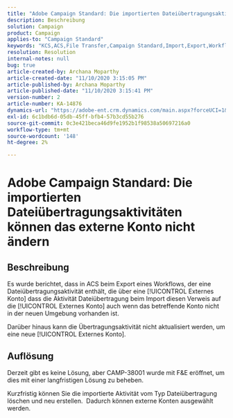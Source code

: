 ```yaml
---
title: "Adobe Campaign Standard: Die importierten Dateiübertragungsaktivitäten können das externe Konto nicht ändern."
description: Beschreibung
solution: Campaign
product: Campaign
applies-to: "Campaign Standard"
keywords: "KCS,ACS,File Transfer,Campaign Standard,Import,Export,Workflow"
resolution: Resolution
internal-notes: null
bug: true
article-created-by: Archana Moparthy
article-created-date: "11/10/2020 3:15:05 PM"
article-published-by: Archana Moparthy
article-published-date: "11/10/2020 3:15:41 PM"
version-number: 2
article-number: KA-14876
dynamics-url: "https://adobe-ent.crm.dynamics.com/main.aspx?forceUCI=1&pagetype=entityrecord&etn=knowledgearticle&id=08eeef7c-6723-eb11-a813-00224809820c"
exl-id: 6c1bdb6d-05db-45ff-bfb4-57b3cd55b276
source-git-commit: 0c3e421beca46d9fe1952b1f98538a50697216a0
workflow-type: tm+mt
source-wordcount: '148'
ht-degree: 2%

---
```


# Adobe Campaign Standard: Die importierten Dateiübertragungsaktivitäten können das externe Konto nicht ändern

## Beschreibung

Es wurde berichtet, dass in ACS beim Export eines Workflows, der eine Dateiübertragungsaktivität enthält, die über eine [!UICONTROL Externes Konto] dass die Aktivität Dateiübertragung beim Import diesen Verweis auf die [!UICONTROL Externes Konto] auch wenn das betreffende Konto nicht in der neuen Umgebung vorhanden ist.

Darüber hinaus kann die Übertragungsaktivität nicht aktualisiert werden, um eine neue [!UICONTROL Externes Konto].

## Auflösung

Derzeit gibt es keine Lösung, aber CAMP-38001 wurde mit F&amp;E eröffnet, um dies mit einer langfristigen Lösung zu beheben.

Kurzfristig können Sie die importierte Aktivität vom Typ Dateiübertragung löschen und neu erstellen.  Dadurch können externe Konten ausgewählt werden.
